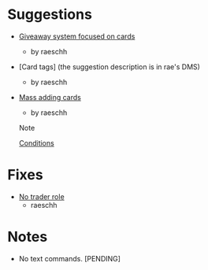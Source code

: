 # Suggestions

- [Giveaway system focused on cards](https://discord.com/channels/1242232552845086782/1323907901110353992/1400203334392090634)
  - by raeschh

- [Card tags] (the suggestion description is in rae's DMS)
  - by raeschh

- [Mass adding cards](https://discord.com/channels/@me/1301620898482356265/1400207470202191934)
  - by raeschh
  > [!NOTE]
    [Conditions](https://discord.com/channels/@me/1301620898482356265/1400208283926659232)

# Fixes

- [No trader role](https://discord.com/channels/1242232552845086782/1242571540524957827/1400096390440423566)
  - raeschh

# Notes

- No text commands. [PENDING]

